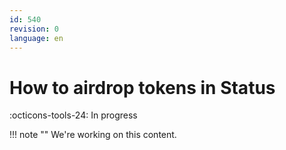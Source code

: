 ```yaml
---
id: 540
revision: 0
language: en
---
```


# How to airdrop tokens in Status

:octicons-tools-24: In progress

!!! note ""
We're working on this content.
